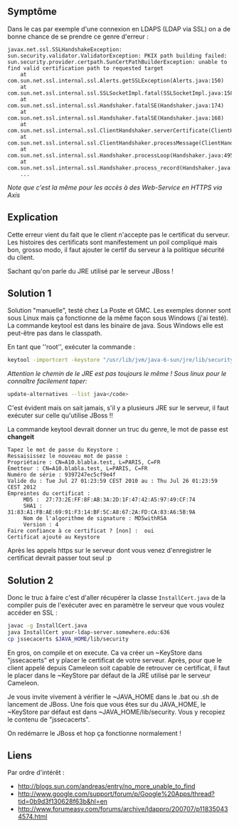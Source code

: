 <!-- --- title: Java / Ajouter un certificat pour les connexions SSL Java -->
## Symptôme
Dans le cas par exemple d'une connexion en LDAPS (LDAP via SSL) on a de bonne chance de se prendre ce genre d'erreur :

~~~
javax.net.ssl.SSLHandshakeException: sun.security.validator.ValidatorException: PKIX path building failed: sun.security.provider.certpath.SunCertPathBuilderException: unable to find valid certification path to requested target
    at com.sun.net.ssl.internal.ssl.Alerts.getSSLException(Alerts.java:150)
    at com.sun.net.ssl.internal.ssl.SSLSocketImpl.fatal(SSLSocketImpl.java:1584)
    at com.sun.net.ssl.internal.ssl.Handshaker.fatalSE(Handshaker.java:174)
    at com.sun.net.ssl.internal.ssl.Handshaker.fatalSE(Handshaker.java:168)
    at com.sun.net.ssl.internal.ssl.ClientHandshaker.serverCertificate(ClientHandshaker.java:848)
    at com.sun.net.ssl.internal.ssl.ClientHandshaker.processMessage(ClientHandshaker.java:106)
    at com.sun.net.ssl.internal.ssl.Handshaker.processLoop(Handshaker.java:495)
    at com.sun.net.ssl.internal.ssl.Handshaker.process_record(Handshaker.java:433)
    ...
~~~

_Note que c'est la même pour les accès à des Web-Service en HTTPS via Axis_

## Explication
Cette erreur vient du fait que le client n'accepte pas le certificat du serveur. Les histoires des certificats sont 
manifestement un poil compliqué mais bon, grosso modo, il faut ajouter le certif du serveur à la politique sécurité 
du client.

Sachant qu'on parle du JRE utilisé par le serveur JBoss !

## Solution 1
Solution "manuelle", testé chez La Poste et GMC. Les exemples donner sont sous Linux mais ça fonctionne de la même façon 
sous Windows (j'ai testé). La commande keytool est dans les binaire de java. Sous Windows elle est peut-être pas dans 
le classpath.

En tant que ''root'', exécuter la commande :

``` sh
keytool -importcert -keystore "/usr/lib/jvm/java-6-sun/jre/lib/security/jssecacerts" -trustcacerts -alias "nom.dusitequipublielecertif.fr" -file mon-certificat.cer
``` 

_Attention le chemin de le JRE est pas toujours le même ! Sous linux pour le connaître facilement taper:_

``` sh
update-alternatives --list java</code>
``` 

C'est évident mais on sait jamais, s'il y a plusieurs JRE sur le serveur, il faut exécuter sur celle qu'utilise JBoss !!

La commande keytool devrait donner un truc du genre, le mot de passe est **changeit**

~~~
Tapez le mot de passe du Keystore :  
Ressaisissez le nouveau mot de passe : 
Propriétaire : CN=A10.blabla.test, L=PARIS, C=FR
Émetteur : CN=A10.blabla.test, L=PARIS, C=FR
Numéro de série : 9397247ec5cf9e4f
Valide du : Tue Jul 27 01:23:59 CEST 2010 au : Thu Jul 26 01:23:59 CEST 2012
Empreintes du certificat :
	 MD5 :  27:73:2E:FF:8F:AB:3A:2D:1F:47:42:A5:97:49:CF:74
	 SHA1 : 31:83:A1:FB:AE:69:91:F3:14:BF:5C:A8:67:2A:FD:CA:83:A6:5B:9A
	 Nom de l'algorithme de signature : MD5withRSA
	 Version : 4
Faire confiance à ce certificat ? [non] :  oui
Certificat ajouté au Keystore
~~~

Après les appels https sur le serveur dont vous venez d'enregistrer le certificat devrait passer tout seul :p

## Solution 2
Donc le truc à faire c'est d'aller récupérer la classe `InstallCert.java` de la compiler puis de l'exécuter avec en 
paramètre le serveur que vous voulez accéder en SSL :

``` sh
javac -g InstallCert.java
java InstallCert your-ldap-server.somewhere.edu:636
cp jssecacerts $JAVA_HOME/lib/security
``` 

En gros, on compile et on execute. Ca va créer un ~KeyStore dans "jssecacerts" et y placer le certificat de votre 
serveur. Après, pour que le client appelé depuis Cameleon soit capable de retrouver ce certificat, il faut le placer 
dans le ~KeyStore par défaut de la JRE utilisé par le serveur Cameleon.

Je vous invite vivement à vérifier le ~JAVA_HOME dans le .bat ou .sh de lancement de JBoss. Une fois que vous êtes sur 
du JAVA_HOME, le ~KeyStore par défaut est dans ~JAVA_HOME/lib/security. Vous y recopiez le contenu de "jssecacerts".

On redémarre le JBoss et hop ça fonctionne normalement !

## Liens
Par ordre d'intérêt :

  * http://blogs.sun.com/andreas/entry/no_more_unable_to_find
  * http://www.google.com/support/forum/p/Google%20Apps/thread?tid=0b9d3f130628f63b&hl=en
  * http://www.forumeasy.com/forums/archive/ldappro/200707/p118350434574.html

<!-- --- tags: crypto, java, security -->